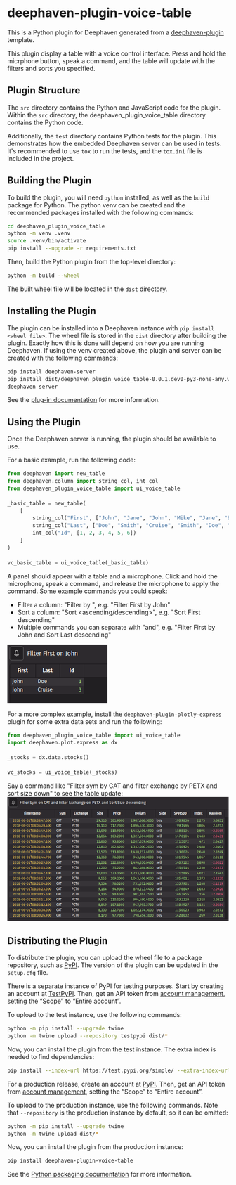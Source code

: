 # deephaven-plugin-voice-table

This is a Python plugin for Deephaven generated from a [deephaven-plugin](https://github.com/deephaven/deephaven-plugins) template.

This plugin display a table with a voice control interface. Press and hold the micrphone button, speak a command, and the table will update with the filters and sorts you specified.

## Plugin Structure

The `src` directory contains the Python and JavaScript code for the plugin.
Within the `src` directory, the deephaven_plugin_voice_table directory contains the Python code.

Additionally, the `test` directory contains Python tests for the plugin. This demonstrates how the embedded Deephaven server can be used in tests.
It's recommended to use `tox` to run the tests, and the `tox.ini` file is included in the project.

## Building the Plugin

To build the plugin, you will need `python` installed, as well as the `build` package for Python.
The python venv can be created and the recommended packages installed with the following commands:

```sh
cd deephaven_plugin_voice_table
python -m venv .venv
source .venv/bin/activate
pip install --upgrade -r requirements.txt
```

Then, build the Python plugin from the top-level directory:

```sh
python -m build --wheel
```

The built wheel file will be located in the `dist` directory.

## Installing the Plugin

The plugin can be installed into a Deephaven instance with `pip install <wheel file>`.
The wheel file is stored in the `dist` directory after building the plugin.
Exactly how this is done will depend on how you are running Deephaven.
If using the venv created above, the plugin and server can be created with the following commands:

```sh
pip install deephaven-server
pip install dist/deephaven_plugin_voice_table-0.0.1.dev0-py3-none-any.whl
deephaven server
```

See the [plug-in documentation](https://deephaven.io/core/docs/how-to-guides/use-plugins/) for more information.

## Using the Plugin

Once the Deephaven server is running, the plugin should be available to use.

For a basic example, run the following code:

```python
from deephaven import new_table
from deephaven.column import string_col, int_col
from deephaven_plugin_voice_table import ui_voice_table

_basic_table = new_table(
    [
        string_col("First", ["John", "Jane", "John", "Mike", "Jane", "Bob"]),
        string_col("Last", ["Doe", "Smith", "Cruise", "Smith", "Doe", "Smith"]),
        int_col("Id", [1, 2, 3, 4, 5, 6])
    ]
)

vc_basic_table = ui_voice_table(_basic_table)
```

A panel should appear with a table and a microphone. Click and hold the microphone, speak a command, and release the microphone to apply the command. Some example commands you could speak:

- Filter a column: "Filter <column> by <value>", e.g. "Filter First by John"
- Sort a column: "Sort <column> <ascending/descending>", e.g. "Sort First descending"
- Multiple commands you can separate with "and", e.g. "Filter First by John and Sort Last descending"

![Voice controlled table filtered](./assets/vc_basic_table.png)

For a more complex example, install the `deephaven-plugin-plotly-express` plugin for some extra data sets and run the following:

```python
from deephaven_plugin_voice_table import ui_voice_table
import deephaven.plot.express as dx

_stocks = dx.data.stocks()

vc_stocks = ui_voice_table(_stocks)
```

Say a command like "Filter sym by CAT and filter exchange by PETX and sort size down" to see the table update:
![Voice controlled stock table filtered and sorted](./assets/vc_stocks.png)

## Distributing the Plugin

To distribute the plugin, you can upload the wheel file to a package repository, such as [PyPI](https://pypi.org/).
The version of the plugin can be updated in the `setup.cfg` file.

There is a separate instance of PyPI for testing purposes.
Start by creating an account at [TestPyPI](https://test.pypi.org/account/register/).
Then, get an API token from [account management](https://test.pypi.org/manage/account/#api-tokens), setting the “Scope” to “Entire account”.

To upload to the test instance, use the following commands:

```sh
python -m pip install --upgrade twine
python -m twine upload --repository testpypi dist/*
```

Now, you can install the plugin from the test instance. The extra index is needed to find dependencies:

```sh
pip install --index-url https://test.pypi.org/simple/ --extra-index-url https://pypi.org/simple/ deephaven-plugin-voice-table
```

For a production release, create an account at [PyPI](https://pypi.org/account/register/).
Then, get an API token from [account management](https://pypi.org/manage/account/#api-tokens), setting the “Scope” to “Entire account”.

To upload to the production instance, use the following commands.
Note that `--repository` is the production instance by default, so it can be omitted:

```sh
python -m pip install --upgrade twine
python -m twine upload dist/*
```

Now, you can install the plugin from the production instance:

```sh
pip install deephaven-plugin-voice-table
```

See the [Python packaging documentation](https://packaging.python.org/en/latest/tutorials/packaging-projects/#uploading-the-distribution-archives) for more information.
